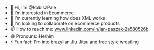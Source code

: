 - 👋 Hi, I’m @RobiszPale
- 👀 I’m interested in Ecommerce
- 🌱 I’m currently learning how does XML works
- 💞️ I’m looking to collaborate on ecommerce products
- 📫 How to reach me: www.linkedin.com/in/jan-paszak-2a580526b
- 😄 Pronouns: He/him
- ⚡ Fun fact: I'm into brazylian Jiu Jitsu and free style wrestling 

<!---
RobiszPale/RobiszPale is a ✨ special ✨ repository because its `README.md` (this file) appears on your GitHub profile.
You can click the Preview link to take a look at your changes.
--->
